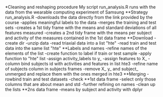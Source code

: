 *Cleaning and reshaping procedure
My script run_analysis.R runs with the data from the wearable computing experiment of Samsung
**Strategy
run_analysis.R 
  -downloads the data directly from the link provided by the course
  -applies meaningful labels to the data
  -merges the training and test sets
  -creates a 1st tidy frame with the means and standard deviations of all features measured
  -creates a 2nd tidy frame with the means per subject and activity of the measures contained in the 1st   data frame
**Download
  -create dir
  -unzip data
  -read triaxial data into a list "hte"
  -read train and test data into the same list "hte"
**Labels and names
  -refine names of the elements of the list
  -create function to label if train or test sample
  -apply function to "hte" list
  -assign activity_labels to y_
  -assign features to X_
  -column bind subjects id with activities and features in list hte3
  -refine name of subjects column in subjects frames
  -remove X_ y_ and subject_ unmerged and replace them with the ones merged in hte3
**Merging
  -rowbind train and test datasets
  -check
**1st data frame
  -select only those columns that are about mean and std
  -further refining on names
  -clean up the lists
**2ns data frame
  -means by subject and activity with dplyr